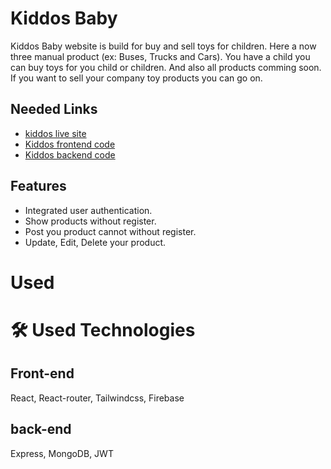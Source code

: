 
# Kiddos Baby

Kiddos Baby website is build for buy and sell toys for children. Here a now three manual product (ex: Buses, Trucks and Cars). You have a child you can buy toys for you child or children. And also all products comming soon. If you want to sell your company toy products you can go on.


## Needed Links

 - [kiddos live site](https://kiddos-baby.web.app)
 - [Kiddos frontend code](https://github.com/AR-Tausif/kiddos-baby/blob/main/README.md)
 - [Kiddos backend code](https://github.com/AR-Tausif/kiddos-server.git)


## Features

- Integrated user authentication.
- Show products without register.
- Post you product cannot without register.
- Update, Edit, Delete your product.

# Used 


# 🛠 Used Technologies
## Front-end
React, React-router, Tailwindcss, Firebase

## back-end
Express, MongoDB, JWT

